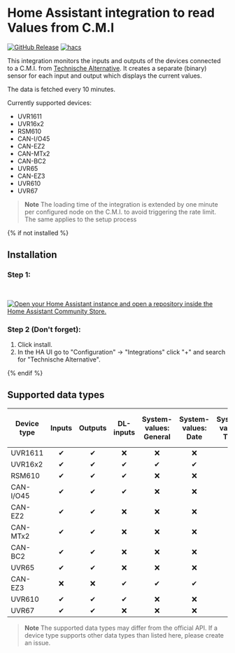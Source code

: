 # Home Assistant integration to read Values from C.M.I
[![GitHub Release][releases-shield]][releases]
[![hacs][hacsbadge]][hacs]

This integration monitors the inputs and outputs of the devices connected to a C.M.I. from [Technische Alternative](https://www.ta.co.at/). It creates a separate (binary) sensor for each input and output which displays the current values.

The data is fetched every 10 minutes.

Currently supported devices:

- UVR1611
- UVR16x2
- RSM610
- CAN-I/O45
- CAN-EZ2
- CAN-MTx2
- CAN-BC2
- UVR65
- CAN-EZ3
- UVR610
- UVR67

> **Note**
> The loading time of the integration is extended by one minute per configured node on the C.M.I. to avoid triggering the rate limit.
> The same applies to the setup process

{% if not installed %}
## Installation

### Step 1:

<br>

[![Open your Home Assistant instance and open a repository inside the Home Assistant Community Store.](https://my.home-assistant.io/badges/hacs_repository.svg)](https://my.home-assistant.io/redirect/hacs_repository/?owner=DeerMaximum&repository=Technische-Alternative-CMI&category=integration)

### Step 2 (**Don't forget**):

1. Click install.
2. In the HA UI go to "Configuration" -> "Integrations" click "+" and search for "Technische Alternative".

{% endif %}

## Supported data types

| Device type | Inputs | Outputs | DL-inputs | System-values: General | System-values: Date | System-values: Time | System-values: Sun | System-values: Electrical power | Analog network inputs | Digital network inputs | M-Bus | Modbus | KNX | Analog logging | Digital logging |
|-------------|:------:|:-------:|:---------:|:----------------------:|:-------------------:|:-------------------:|:------------------:|:-------------------------------:|:---------------------:|:----------------------:|:-----:|:------:|:---:|:--------------:|:---------------:|
| UVR1611     |   ✔    |    ✔    |     ❌     |           ❌            |          ❌          |          ❌          |         ❌          |                ❌                |           ✔           |           ✔            |   ❌   |   ❌    |  ❌  |       ❌        |        ❌        |
| UVR16x2     |   ✔    |    ✔    |     ✔     |           ✔            |          ✔          |          ✔          |         ✔          |                ❌                |           ❌           |           ❌            |   ❌   |   ❌    |  ❌  |       ✔        |        ✔        |
| RSM610      |   ✔    |    ✔    |     ✔     |           ❌            |          ❌          |          ❌          |         ❌          |                ❌                |           ❌           |           ❌            |   ✔   |   ❌    |  ❌  |       ❌        |        ❌        |
| CAN-I/O45   |   ✔    |    ✔    |     ✔     |           ❌            |          ❌          |          ❌          |         ❌          |                ❌                |           ❌           |           ❌            |   ❌   |   ❌    |  ❌  |       ❌        |        ❌        |
| CAN-EZ2     |   ✔    |    ✔    |     ❌     |           ❌            |          ❌          |          ❌          |         ❌          |                ✔                |           ❌           |           ❌            |   ❌   |   ❌    |  ❌  |       ❌        |        ❌        |
| CAN-MTx2    |   ✔    |    ✔    |     ❌     |           ❌            |          ❌          |          ❌          |         ❌          |                ❌                |           ❌           |           ❌            |   ❌   |   ❌    |  ❌  |       ❌        |        ❌        |
| CAN-BC2     |   ✔    |    ✔    |     ❌     |           ❌            |          ❌          |          ❌          |         ❌          |                ❌                |           ❌           |           ❌            |   ✔   |   ✔    |  ✔  |       ❌        |        ❌        |
| UVR65       |   ✔    |    ✔    |     ❌     |           ❌            |          ❌          |          ❌          |         ❌          |                ❌                |           ❌           |           ❌            |   ❌   |   ❌    |  ❌  |       ❌        |        ❌        |
| CAN-EZ3     |   ❌    |    ❌    |     ✔     |           ✔            |          ✔          |          ✔          |         ✔          |                ✔                |           ❌           |           ❌            |   ❌   |   ✔    |  ❌  |       ✔        |        ✔        |
| UVR610      |   ✔    |    ✔    |     ✔     |           ❌            |          ❌          |          ❌          |         ❌          |                ❌                |           ❌           |           ❌            |   ✔   |   ❌    |  ❌  |       ❌        |        ❌        |
| UVR67       |   ✔    |    ✔    |     ❌     |           ❌            |          ❌          |          ❌          |         ❌          |                ❌                |           ❌           |           ❌            |   ❌   |   ❌    |  ❌  |       ❌        |        ❌        |


> **Note**
> The supported data types may differ from the official API. If a device type supports other data types than listed here, please create an issue.

[taWebsite]: https://www.ta.co.at/
[hacs]: https://hacs.xyz
[hacsbadge]: https://img.shields.io/badge/HACS-Default-41BDF5.svg?style=for-the-badge
[releases-shield]: https://img.shields.io/github/v/release/DeerMaximum/Technische-Alternative-CMI.svg?style=for-the-badge
[releases]: https://github.com/DeerMaximum/Technische-Alternative-CMI/releases

